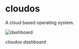 # cloudos
A cloud based operating system.

![dashboard](https://github.com/CanadianCommander/cloudos/doc/dashboardappview.png)

*cloudos dashboard*